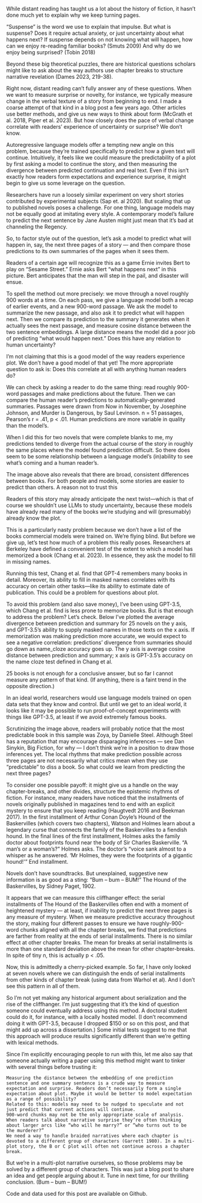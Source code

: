 While distant reading has taught us a lot about the history of fiction, it hasn’t done much yet to explain why we keep turning pages.

“Suspense” is the word we use to explain that impulse. But what is suspense? Does it require actual anxiety, or just uncertainty about what happens next? If suspense depends on not knowing what will happen, how can we enjoy re-reading familiar books? (Smuts 2009) And why do we enjoy being surprised? (Tobin 2018)

Beyond these big theoretical puzzles, there are historical questions scholars might like to ask about the way authors use chapter breaks to structure narrative revelation (Dames 2023, 219-38).

Right now, distant reading can’t fully answer any of these questions. When we want to measure surprise or novelty, for instance, we typically measure change in the verbal texture of a story from beginning to end. I made a coarse attempt of that kind in a blog post a few years ago. Other articles use better methods, and give us new ways to think about form (McGrath et al. 2018, Piper et al. 2023). But how closely does the pace of verbal change correlate with readers’ experience of uncertainty or surprise? We don’t know.

Autoregressive language models offer a tempting new angle on this problem, because they’re trained specifically to predict how a given text will continue. Intuitively, it feels like we could measure the predictability of a plot by first asking a model to continue the story, and then measuring the divergence between predicted continuation and real text. Even if this isn’t exactly how readers form expectations and experience surprise, it might begin to give us some leverage on the question.

Researchers have run a loosely similar experiment on very short stories contributed by experimental subjects (Sap et. al 2020). But scaling that up to published novels poses a challenge. For one thing, language models may not be equally good at imitating every style. A contemporary model’s failure to predict the next sentence by Jane Austen might just mean that it’s bad at channeling the Regency.

So, to factor style out of the question, let’s ask a model to predict what will happen in, say, the next three pages of a story — and then compare those predictions to its own summaries of the pages when it sees them.

Readers of a certain age will recognize this as a game Ernie invites Bert to play on “Sesame Street.”
Ernie asks Bert “what happens next” in this picture. Bert anticipates that the man will step in the pail, and disaster will ensue.

To spell the method out more precisely: we move through a novel roughly 900 words at a time. On each pass, we give a language model both a recap of earlier events, and a new 900-word passage. We ask the model to summarize the new passage, and also ask it to predict what will happen next. Then we compare its prediction to the summary it generates when it actually sees the next passage, and measure cosine distance between the two sentence embeddings. A large distance means the model did a poor job of predicting “what would happen next.”
Does this have any relation to human uncertainty?

I’m not claiming that this is a good model of the way readers experience plot. We don’t have a good model of that yet! The more appropriate question to ask is: Does this correlate at all with anything human readers do?

We can check by asking a reader to do the same thing: read roughly 900-word passages and make predictions about the future. Then we can compare the human reader’s predictions to automatically-generated summaries.
Passages were drawn from Now in November, by Josephine Johnson, and Murder is Dangerous, by Saul Levinson. n = 51 passages, Pearson’s r = .41, p < .01. Human predictions are more variable in quality than the model’s.

When I did this for two novels that were complete blanks to me, my predictions tended to diverge from the actual course of the story in roughly the same places where the model found prediction difficult. So there does seem to be some relationship between a language model’s (in)ability to see what’s coming and a human reader’s.

The image above also reveals that there are broad, consistent differences between books. For both people and models, some stories are easier to predict than others.
A reason not to trust this

Readers of this story may already anticipate the next twist—which is that of course we shouldn’t use LLMs to study uncertainty, because these models have already read many of the books we’re studying and will (presumably) already know the plot.

This is a particularly nasty problem because we don’t have a list of the books commercial models were trained on. We’re flying blind. But before we give up, let’s test how much of a problem this really poses. Researchers at Berkeley have defined a convenient test of the extent to which a model has memorized a book (Chang et al. 2023). In essence, they ask the model to fill in missing names.

Running this test, Chang et al. find that GPT-4 remembers many books in detail. Moreover, its ability to fill in masked names correlates with its accuracy on certain other tasks—like its ability to estimate date of publication. This could be a problem for questions about plot.

To avoid this problem (and also save money), I’ve been using GPT-3.5, which Chang et al. find is less prone to memorize books. But is that enough to address the problem? Let’s check. Below I’ve plotted the average divergence between prediction and summary for 25 novels on the y axis, and GPT-3.5’s ability to supply masked names in those texts on the x axis. If memorization was making prediction more accurate, we would expect to see a negative correlation: predictions’ divergence from summaries should go down as name_cloze accuracy goes up.
The y axis is average cosine distance between prediction and summary; x axis is GPT-3.5’s accuracy on the name cloze test defined in Chang et al.

25 books is not enough for a conclusive answer, but so far I cannot measure any pattern of that kind. (If anything, there is a faint trend in the opposite direction.)

In an ideal world, researchers would use language models trained on open data sets that they know and control. But until we get to an ideal world, it looks like it may be possible to run proof-of-concept experiments with things like GPT-3.5, at least if we avoid extremely famous books.

Scrutinizing the image above, readers will probably notice that the most predictable book in this sample was Zoya, by Danielle Steel. Although Steel has a reputation that may encourage disparaging inferences — see Dan Sinykin, Big Fiction, for why — I don’t think we’re in a position to draw those inferences yet. The local rhythms that make prediction possible across three pages are not necessarily what critics mean when they use “predictable” to diss a book.
So what could we learn from predicting the next three pages?

To consider one possible payoff: it might give us a handle on the way chapter-breaks, and other divides, structure the epistemic rhythms of fiction. For instance, many readers have noticed that the installments of novels originally published in magazines tend to end with an explicit mystery to ensure that you keep reading (Haugtvedt 2016 and Beekman 2017). In the first installment of Arthur Conan Doyle’s Hound of the Baskervilles (which covers two chapters), Watson and Holmes learn about a legendary curse that connects the family of the Baskervilles to a fiendish hound. In the final lines of the first installment, Holmes asks the family doctor about footprints found near the body of Sir Charles Baskerville. “A man’s or a woman’s?” Holmes asks. The doctor’s “voice sank almost to a whisper as he answered. ‘Mr Holmes, they were the footprints of a gigantic hound!'” End installment.

Novels don’t have soundtracks. But unexplained, suggestive new information is as good as a sting: “Bum – bum – BUM!”
The Hound of the Baskervilles, by Sidney Paget, 1902.

It appears that we can measure this cliffhanger effect: the serial installments of The Hound of the Baskervilles often end with a moment of heightened mystery — at least, if inability to predict the next three pages is any measure of mystery. When we measure predictive accuracy throughout the story, making four different passes to ensure we have roughly-900-word chunks aligned with all the chapter breaks, we find that predictions are farther from reality at the ends of serial installments. There is no similar effect at other chapter breaks.
The mean for breaks at serial installments is more than one standard deviation above the mean for other chapter-breaks. In spite of tiny n, this is actually p < .05.

Now, this is admittedly a cherry-picked example. So far, I have only looked at seven novels where we can distinguish the ends of serial installments from other kinds of chapter break (using data from Warhol et al). And I don’t see this pattern in all of them.

So I’m not yet making any historical argument about serialization and the rise of the cliffhanger. I’m just suggesting that it’s the kind of question someone could eventually address using this method. A doctoral student could do it, for instance, with a locally hosted model. (I don’t recommend doing it with GPT-3.5, because I dropped $150 or so on this post, and that might add up across a dissertation.) Some initial tests suggest to me that this approach will produce results significantly different than we’re getting with lexical methods.

Since I’m explicitly encouraging people to run with this, let me also say that someone actually writing a paper using this method might want to tinker with several things before trusting it:

    Measuring the distance between the embedding of one prediction sentence and one summary sentence is a crude way to measure expectation and surprise. Readers don’t necessarily form a single expectation about plot. Maybe it would be better to model expectation as a range of possibility?
    Related to this: models may need to be nudged to speculate and not just predict that current actions will continue.
    900-word chunks may not be the only appropriate scale of analysis. When readers talk about narrative surprise they’re often thinking about larger arcs like “who will he marry?” or “who turns out to be the murderer?”
    We need a way to handle braided narratives where each chapter is devoted to a different group of characters (Garrett 1980). In a multi-plot story, the B or C plot will often not continue across a chapter break.

But we’re in a multi-plot narrative ourselves, so those problems may be solved by a different group of characters. This was just a blog post to share an idea and get people arguing about it. Tune in next time, for our thrilling conclusion. (Bum – bum – BUM!)

Code and data used for this post are available on Github.

